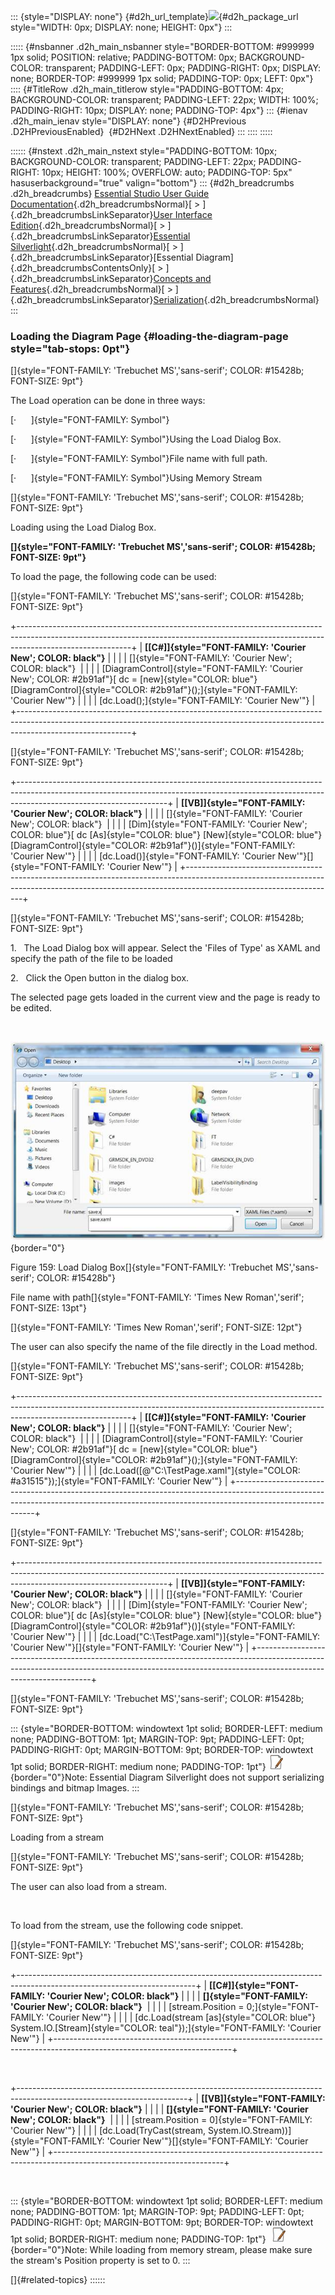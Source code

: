 ::: {style="DISPLAY: none"}
[](ms-xhelp:///?Id=d2h_url_template){#d2h_url_template}![](!package_url!){#d2h_package_url style="WIDTH: 0px; DISPLAY: none; HEIGHT: 0px"}
:::

::::: {#nsbanner .d2h_main_nsbanner style="BORDER-BOTTOM: #999999 1px solid; POSITION: relative; PADDING-BOTTOM: 0px; BACKGROUND-COLOR: transparent; PADDING-LEFT: 0px; PADDING-RIGHT: 0px; DISPLAY: none; BORDER-TOP: #999999 1px solid; PADDING-TOP: 0px; LEFT: 0px"}
:::: {#TitleRow .d2h_main_titlerow style="PADDING-BOTTOM: 4px; BACKGROUND-COLOR: transparent; PADDING-LEFT: 22px; WIDTH: 100%; PADDING-RIGHT: 10px; DISPLAY: none; PADDING-TOP: 4px"}
::: {#ienav .d2h_main_ienav style="DISPLAY: none"}
[](ms-xhelp:///?Id=23ce1683-c6f7-4f95-b32f-923ceb0fc2d1){#D2HPrevious .D2HPreviousEnabled}  [](ms-xhelp:///?Id=66e49b64-da64-4d5a-bdc0-f3393e3d0410){#D2HNext .D2HNextEnabled}
:::
::::
:::::

:::::: {#nstext .d2h_main_nstext style="PADDING-BOTTOM: 10px; BACKGROUND-COLOR: transparent; PADDING-LEFT: 22px; PADDING-RIGHT: 10px; HEIGHT: 100%; OVERFLOW: auto; PADDING-TOP: 5px" hasuserbackground="true" valign="bottom"}
::: {#d2h_breadcrumbs .d2h_breadcrumbs}
[Essential Studio User Guide Documentation](ms-xhelp:///?Id=12457748-09e3-4d74-a240-8e049cedf030){.d2h_breadcrumbsNormal}[ \> ]{.d2h_breadcrumbsLinkSeparator}[User Interface Edition](ms-xhelp:///?Id=c29296b7-531c-413b-a0ec-488ca1f7f669){.d2h_breadcrumbsNormal}[ \> ]{.d2h_breadcrumbsLinkSeparator}[Essential Silverlight](ms-xhelp:///?Id=66221bd1-ba2e-43c2-94a7-618f50e01d24){.d2h_breadcrumbsNormal}[ \> ]{.d2h_breadcrumbsLinkSeparator}[Essential Diagram]{.d2h_breadcrumbsContentsOnly}[ \> ]{.d2h_breadcrumbsLinkSeparator}[Concepts and Features](ms-xhelp:///?Id=d592a058-dcc0-44a4-994e-e7901da8db52){.d2h_breadcrumbsNormal}[ \> ]{.d2h_breadcrumbsLinkSeparator}[Serialization](ms-xhelp:///?Id=73625037-af42-41e3-b4e8-c4748660d89e){.d2h_breadcrumbsNormal}
:::

### Loading the Diagram Page {#loading-the-diagram-page style="tab-stops: 0pt"}

[]{style="FONT-FAMILY: 'Trebuchet MS','sans-serif'; COLOR: #15428b; FONT-SIZE: 9pt"} 

The Load operation can be done in three ways:

[·      ]{style="FONT-FAMILY: Symbol"}

[·      ]{style="FONT-FAMILY: Symbol"}Using the Load Dialog Box.

[·      ]{style="FONT-FAMILY: Symbol"}File name with full path.

[·      ]{style="FONT-FAMILY: Symbol"}Using Memory Stream

[]{style="FONT-FAMILY: 'Trebuchet MS','sans-serif'; COLOR: #15428b; FONT-SIZE: 9pt"} 

Loading using the Load Dialog Box.

**[]{style="FONT-FAMILY: 'Trebuchet MS','sans-serif'; COLOR: #15428b; FONT-SIZE: 9pt"}** 

To load the page, the following code can be used:

[]{style="FONT-FAMILY: 'Trebuchet MS','sans-serif'; COLOR: #15428b; FONT-SIZE: 9pt"} 

+----------------------------------------------------------------------------------------------------------------------------------------------------------------------------------------+
| **[\[C#\]]{style="FONT-FAMILY: 'Courier New'; COLOR: black"}**                                                                                                                         |
|                                                                                                                                                                                        |
| []{style="FONT-FAMILY: 'Courier New'; COLOR: black"}                                                                                                                                   |
|                                                                                                                                                                                        |
| [DiagramControl]{style="FONT-FAMILY: 'Courier New'; COLOR: #2b91af"}[ dc = [new]{style="COLOR: blue"} [DiagramControl]{style="COLOR: #2b91af"}();]{style="FONT-FAMILY: 'Courier New'"} |
|                                                                                                                                                                                        |
| [dc.Load();]{style="FONT-FAMILY: 'Courier New'"}                                                                                                                                       |
+----------------------------------------------------------------------------------------------------------------------------------------------------------------------------------------+

[]{style="FONT-FAMILY: 'Trebuchet MS','sans-serif'; COLOR: #15428b; FONT-SIZE: 9pt"} 

+-------------------------------------------------------------------------------------------------------------------------------------------------------------------------------------------------+
| **[\[VB\]]{style="FONT-FAMILY: 'Courier New'; COLOR: black"}**                                                                                                                                  |
|                                                                                                                                                                                                 |
| []{style="FONT-FAMILY: 'Courier New'; COLOR: black"}                                                                                                                                            |
|                                                                                                                                                                                                 |
| [Dim]{style="FONT-FAMILY: 'Courier New'; COLOR: blue"}[ dc [As]{style="COLOR: blue"} [New]{style="COLOR: blue"} [DiagramControl]{style="COLOR: #2b91af"}()]{style="FONT-FAMILY: 'Courier New'"} |
|                                                                                                                                                                                                 |
| [dc.Load()]{style="FONT-FAMILY: 'Courier New'"}[]{style="FONT-FAMILY: 'Courier New'"}                                                                                                           |
+-------------------------------------------------------------------------------------------------------------------------------------------------------------------------------------------------+

[]{style="FONT-FAMILY: 'Trebuchet MS','sans-serif'; COLOR: #15428b; FONT-SIZE: 9pt"} 

1.   The Load Dialog box will appear. Select the \'Files of Type\' as XAML and specify the path of the file to be loaded

2.   Click the Open button in the dialog box.

The selected page gets loaded in the current view and the page is ready to be edited.

 

![Description: C:\\Users\\deepav\\Desktop\\loadpg.png](ImagesExt/image62_164.jpg){border="0"}

Figure 159: Load Dialog Box[]{style="FONT-FAMILY: 'Trebuchet MS','sans-serif'; COLOR: #15428b"}

File name with path[]{style="FONT-FAMILY: 'Times New Roman','serif'; FONT-SIZE: 13pt"}

[]{style="FONT-FAMILY: 'Times New Roman','serif'; FONT-SIZE: 12pt"} 

The user can also specify the name of the file directly in the Load method.

[]{style="FONT-FAMILY: 'Trebuchet MS','sans-serif'; COLOR: #15428b; FONT-SIZE: 9pt"} 

+----------------------------------------------------------------------------------------------------------------------------------------------------------------------------------------+
| **[\[C#\]]{style="FONT-FAMILY: 'Courier New'; COLOR: black"}**                                                                                                                         |
|                                                                                                                                                                                        |
| []{style="FONT-FAMILY: 'Courier New'; COLOR: black"}                                                                                                                                   |
|                                                                                                                                                                                        |
| [DiagramControl]{style="FONT-FAMILY: 'Courier New'; COLOR: #2b91af"}[ dc = [new]{style="COLOR: blue"} [DiagramControl]{style="COLOR: #2b91af"}();]{style="FONT-FAMILY: 'Courier New'"} |
|                                                                                                                                                                                        |
| [dc.Load([@\"C:\\TestPage.xaml\"]{style="COLOR: #a31515"});]{style="FONT-FAMILY: 'Courier New'"}                                                                                       |
+----------------------------------------------------------------------------------------------------------------------------------------------------------------------------------------+

[]{style="FONT-FAMILY: 'Trebuchet MS','sans-serif'; COLOR: #15428b; FONT-SIZE: 9pt"} 

+-------------------------------------------------------------------------------------------------------------------------------------------------------------------------------------------------+
| **[\[VB\]]{style="FONT-FAMILY: 'Courier New'; COLOR: black"}**                                                                                                                                  |
|                                                                                                                                                                                                 |
| []{style="FONT-FAMILY: 'Courier New'; COLOR: black"}                                                                                                                                            |
|                                                                                                                                                                                                 |
| [Dim]{style="FONT-FAMILY: 'Courier New'; COLOR: blue"}[ dc [As]{style="COLOR: blue"} [New]{style="COLOR: blue"} [DiagramControl]{style="COLOR: #2b91af"}()]{style="FONT-FAMILY: 'Courier New'"} |
|                                                                                                                                                                                                 |
| [dc.Load(\"C:\\TestPage.xaml\")]{style="FONT-FAMILY: 'Courier New'"}[]{style="FONT-FAMILY: 'Courier New'"}                                                                                      |
+-------------------------------------------------------------------------------------------------------------------------------------------------------------------------------------------------+

[]{style="FONT-FAMILY: 'Trebuchet MS','sans-serif'; COLOR: #15428b; FONT-SIZE: 9pt"} 

::: {style="BORDER-BOTTOM: windowtext 1pt solid; BORDER-LEFT: medium none; PADDING-BOTTOM: 1pt; MARGIN-TOP: 9pt; PADDING-LEFT: 0pt; PADDING-RIGHT: 0pt; MARGIN-BOTTOM: 9pt; BORDER-TOP: windowtext 1pt solid; BORDER-RIGHT: medium none; PADDING-TOP: 1pt"}
![](ImagesExt/image62_5.jpg){border="0"}Note: Essential Diagram Silverlight does not support serializing bindings and bitmap Images.
:::

[]{style="FONT-FAMILY: 'Trebuchet MS','sans-serif'; COLOR: #15428b; FONT-SIZE: 9pt"} 

Loading from a stream

[]{style="FONT-FAMILY: 'Trebuchet MS','sans-serif'; COLOR: #15428b; FONT-SIZE: 9pt"} 

The user can also load from a stream.

 

To load from the stream, use the following code snippet.

[]{style="FONT-FAMILY: 'Trebuchet MS','sans-serif'; COLOR: #15428b; FONT-SIZE: 9pt"} 

+--------------------------------------------------------------------------------------------------------------------------+
| **[\[C#\]]{style="FONT-FAMILY: 'Courier New'; COLOR: black"}**                                                           |
|                                                                                                                          |
| **[]{style="FONT-FAMILY: 'Courier New'; COLOR: black"}**                                                                 |
|                                                                                                                          |
| [stream.Position = 0;]{style="FONT-FAMILY: 'Courier New'"}                                                               |
|                                                                                                                          |
| [dc.Load(stream [as]{style="COLOR: blue"} System.IO.[Stream]{style="COLOR: teal"});]{style="FONT-FAMILY: 'Courier New'"} |
+--------------------------------------------------------------------------------------------------------------------------+

 

+------------------------------------------------------------------------------------------------------------------------+
| **[\[VB\]]{style="FONT-FAMILY: 'Courier New'; COLOR: black"}**                                                         |
|                                                                                                                        |
| **[]{style="FONT-FAMILY: 'Courier New'; COLOR: black"}**                                                               |
|                                                                                                                        |
| [stream.Position = 0]{style="FONT-FAMILY: 'Courier New'"}                                                              |
|                                                                                                                        |
| [dc.Load(TryCast(stream, System.IO.Stream))]{style="FONT-FAMILY: 'Courier New'"}[]{style="FONT-FAMILY: 'Courier New'"} |
+------------------------------------------------------------------------------------------------------------------------+

 

::: {style="BORDER-BOTTOM: windowtext 1pt solid; BORDER-LEFT: medium none; PADDING-BOTTOM: 1pt; MARGIN-TOP: 9pt; PADDING-LEFT: 0pt; PADDING-RIGHT: 0pt; MARGIN-BOTTOM: 9pt; BORDER-TOP: windowtext 1pt solid; BORDER-RIGHT: medium none; PADDING-TOP: 1pt"}
 ![](ImagesExt/image62_5.jpg){border="0"}Note: While loading from memory stream, please make sure the stream's Position property is set to 0.
:::

[]{#related-topics}
::::::
